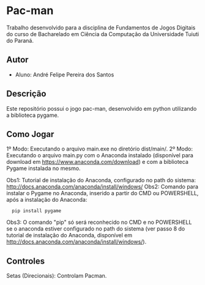# Pac-man

Trabalho desenvolvido para a disciplina de Fundamentos de Jogos Digitais do curso
de Bacharelado em Ciência da Computação da Universidade Tuiuti do Paraná.

## Autor

- Aluno: André Felipe Pereira dos Santos

## Descrição

Este repositório possui o jogo pac-man, desenvolvido em python utilizando a biblioteca pygame.

## Como Jogar

1º Modo: Executando o arquivo main.exe no diretório dist/main/.
2º Modo: Executando o arquivo main.py com o Anaconda instalado (disponível para download em https://www.anaconda.com/download) e
         com a biblioteca Pygame instalada no mesmo.

Obs1: Tutorial de instalação do Anaconda, configurado no path do sistema: http://docs.anaconda.com/anaconda/install/windows/
Obs2: Comando para instalar o Pygame no Anaconda, inserido a partir do CMD ou POWERSHELL, após a instalação do Anaconda: 
      
      pip install pygame

Obs3: O comando "pip" só será reconhecido no CMD e no POWERSHELL se o anaconda estiver configurado no path do sistema 
      (ver passo 8 do tutorial de instalação do Anaconda, disponível em http://docs.anaconda.com/anaconda/install/windows/).
  
## Controles

Setas (Direcionais): Controlam Pacman.
